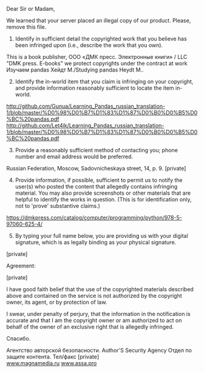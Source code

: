 Dear Sir or Madam,

We learned that your server placed an illegal copy of our product.
Please, remove this file.


1. Identify in sufficient detail the copyrighted work that you believe has been infringed upon (i.e., describe the work that you own).


This is a book publisher, ООО «ДМК пресс. Электронные книги» / LLC "DMK press. E-books" we protect copyrights under the contract at work Изучаем pandas Хейдт М./Studying pandas Heydt M..


2. Identify the in-world item that you claim is infringing on your copyright, and provide information reasonably sufficient to locate the item in-world.

http://github.com/Gunua/Learning_Pandas_russian_translation-1/blob/master/%D0%98%D0%B7%D1%83%D1%87%D0%B0%D0%B5%D0%BC%20pandas.pdf
http://github.com/Let4ik/Learning_Pandas_russian_translation-1/blob/master/%D0%98%D0%B7%D1%83%D1%87%D0%B0%D0%B5%D0%BC%20pandas.pdf




3. Provide a reasonably sufficient method of contacting you; phone number and email address would be preferred.

Russian Federation, Moscow, Sadovnicheskaya street, 14, p. 9. [private]  


4. Provide information, if possible, sufficient to permit us to notify the user(s) who posted the content that allegedly contains infringing material. You may also provide screenshots or other materials that are helpful to identify the works in question. (This is for identification only, not to 'prove' substantive claims.)

https://dmkpress.com/catalog/computer/programming/python/978-5-97060-625-4/

5. By typing your full name below, you are providing us with your digital signature, which is as legally binding as your physical signature.

[private]  

Agreement:

[private]  


I have good faith belief that the use of the copyrighted materials described above and contained on the service is not authorized by the copyright owner, its agent, or by protection of law.

I swear, under penalty of perjury, that the information in the notification is accurate and that I am the copyright owner or am authorized to act on behalf of the owner of an exclusive right that is allegedly infringed.


Спасибо.

Агентство авторской безопасности. Author'S Security Agency
Отдел по защите контента.
Тел/факс [private]  
www.magnamedia.ru www.assa.pro
